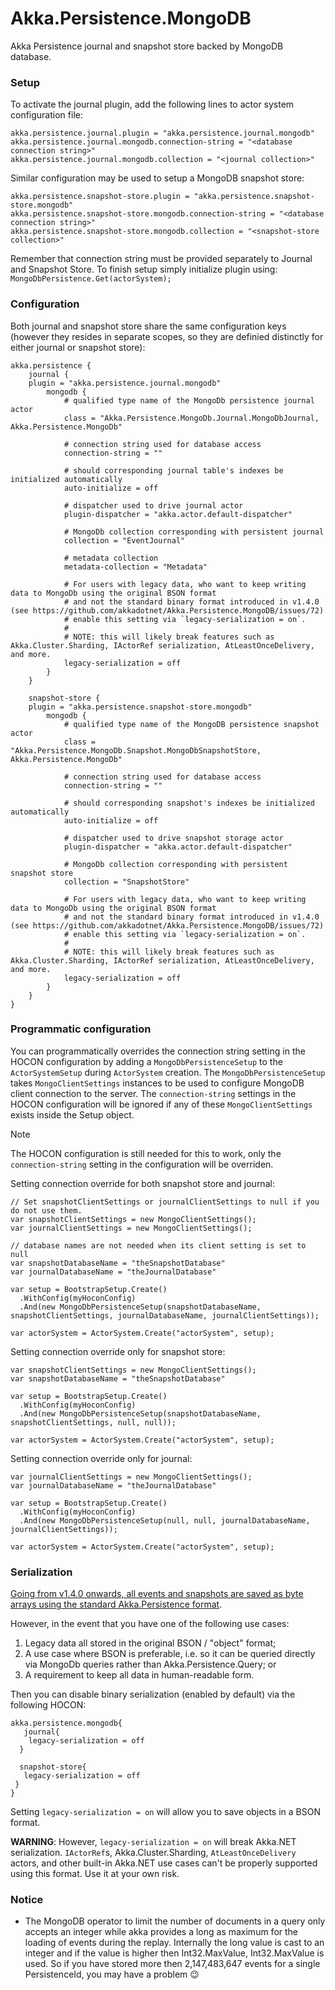 ﻿# Akka.Persistence.MongoDB

Akka Persistence journal and snapshot store backed by MongoDB database.

### Setup

To activate the journal plugin, add the following lines to actor system configuration file:

```
akka.persistence.journal.plugin = "akka.persistence.journal.mongodb"
akka.persistence.journal.mongodb.connection-string = "<database connection string>"
akka.persistence.journal.mongodb.collection = "<journal collection>"
```

Similar configuration may be used to setup a MongoDB snapshot store:

```
akka.persistence.snapshot-store.plugin = "akka.persistence.snapshot-store.mongodb"
akka.persistence.snapshot-store.mongodb.connection-string = "<database connection string>"
akka.persistence.snapshot-store.mongodb.collection = "<snapshot-store collection>"
```

Remember that connection string must be provided separately to Journal and Snapshot Store. To finish setup simply initialize plugin using: `MongoDbPersistence.Get(actorSystem);`

### Configuration

Both journal and snapshot store share the same configuration keys (however they resides in separate scopes, so they are definied distinctly for either journal or snapshot store):

```hocon
akka.persistence {
	journal {
	plugin = "akka.persistence.journal.mongodb"
		mongodb {
			# qualified type name of the MongoDb persistence journal actor
			class = "Akka.Persistence.MongoDb.Journal.MongoDbJournal, Akka.Persistence.MongoDb"

			# connection string used for database access
			connection-string = ""

			# should corresponding journal table's indexes be initialized automatically
			auto-initialize = off

			# dispatcher used to drive journal actor
			plugin-dispatcher = "akka.actor.default-dispatcher"

			# MongoDb collection corresponding with persistent journal
			collection = "EventJournal"

			# metadata collection
			metadata-collection = "Metadata"

			# For users with legacy data, who want to keep writing data to MongoDb using the original BSON format
			# and not the standard binary format introduced in v1.4.0 (see https://github.com/akkadotnet/Akka.Persistence.MongoDB/issues/72)
			# enable this setting via `legacy-serialization = on`.
			#
			# NOTE: this will likely break features such as Akka.Cluster.Sharding, IActorRef serialization, AtLeastOnceDelivery, and more.
			legacy-serialization = off
		}
	}

	snapshot-store {
	plugin = "akka.persistence.snapshot-store.mongodb"
		mongodb {
			# qualified type name of the MongoDB persistence snapshot actor
			class = "Akka.Persistence.MongoDb.Snapshot.MongoDbSnapshotStore, Akka.Persistence.MongoDb"

			# connection string used for database access
			connection-string = ""

			# should corresponding snapshot's indexes be initialized automatically
			auto-initialize = off

			# dispatcher used to drive snapshot storage actor
			plugin-dispatcher = "akka.actor.default-dispatcher"

			# MongoDb collection corresponding with persistent snapshot store
			collection = "SnapshotStore"

			# For users with legacy data, who want to keep writing data to MongoDb using the original BSON format
			# and not the standard binary format introduced in v1.4.0 (see https://github.com/akkadotnet/Akka.Persistence.MongoDB/issues/72)
			# enable this setting via `legacy-serialization = on`.
			#
			# NOTE: this will likely break features such as Akka.Cluster.Sharding, IActorRef serialization, AtLeastOnceDelivery, and more.
			legacy-serialization = off
		}
	}
}
```

### Programmatic configuration

You can programmatically overrides the connection string setting in the HOCON configuration by adding a `MongoDbPersistenceSetup` to the 
`ActorSystemSetup` during `ActorSystem` creation. The `MongoDbPersistenceSetup` takes `MongoClientSettings` instances to be used to configure
MongoDB client connection to the server. The `connection-string` settings in the HOCON configuration will be ignored if any of these `MongoClientSettings`
exists inside the Setup object.

> [!NOTE] 
> The HOCON configuration is still needed for this to work, only the `connection-string` setting in the configuration will be overriden.

Setting connection override for both snapshot store and journal:
```
// Set snapshotClientSettings or journalClientSettings to null if you do not use them.
var snapshotClientSettings = new MongoClientSettings();
var journalClientSettings = new MongoClientSettings();

// database names are not needed when its client setting is set to null
var snapshotDatabaseName = "theSnapshotDatabase"
var journalDatabaseName = "theJournalDatabase"

var setup = BootstrapSetup.Create()
  .WithConfig(myHoconConfig)
  .And(new MongoDbPersistenceSetup(snapshotDatabaseName, snapshotClientSettings, journalDatabaseName, journalClientSettings));

var actorSystem = ActorSystem.Create("actorSystem", setup);
```

Setting connection override only for snapshot store:
```
var snapshotClientSettings = new MongoClientSettings();
var snapshotDatabaseName = "theSnapshotDatabase"

var setup = BootstrapSetup.Create()
  .WithConfig(myHoconConfig)
  .And(new MongoDbPersistenceSetup(snapshotDatabaseName, snapshotClientSettings, null, null));

var actorSystem = ActorSystem.Create("actorSystem", setup);
```

Setting connection override only for journal:
```
var journalClientSettings = new MongoClientSettings();
var journalDatabaseName = "theJournalDatabase"

var setup = BootstrapSetup.Create()
  .WithConfig(myHoconConfig)
  .And(new MongoDbPersistenceSetup(null, null, journalDatabaseName, journalClientSettings));

var actorSystem = ActorSystem.Create("actorSystem", setup);
```

### Serialization
[Going from v1.4.0 onwards, all events and snapshots are saved as byte arrays using the standard Akka.Persistence format](https://github.com/akkadotnet/Akka.Persistence.MongoDB/issues/72).

However, in the event that you have one of the following use cases:

1. Legacy data all stored in the original BSON / "object" format;
2. A use case where BSON is preferable, i.e. so it can be queried directly via MongoDb queries rather than Akka.Persistence.Query; or
3. A requirement to keep all data in human-readable form.

Then you can disable binary serialization (enabled by default) via the following HOCON:

```
akka.persistence.mongodb{
   journal{
    legacy-serialization = off
  }

  snapshot-store{
   legacy-serialization = off
 }
}
```

Setting `legacy-serialization = on` will allow you to save objects in a BSON format.

**WARNING**: However, `legacy-serialization = on` will break Akka.NET serialization. `IActorRef`s, Akka.Cluster.Sharding, `AtLeastOnceDelivery` actors, and other built-in Akka.NET use cases can't be properly supported using this format. Use it at your own risk.

### Notice
- The MongoDB operator to limit the number of documents in a query only accepts an integer while akka provides a long as maximum for the loading of events during the replay. Internally the long value is cast to an integer and if the value is higher then Int32.MaxValue, Int32.MaxValue is used. So if you have stored more then 2,147,483,647 events for a single PersistenceId, you may have a problem :wink:
